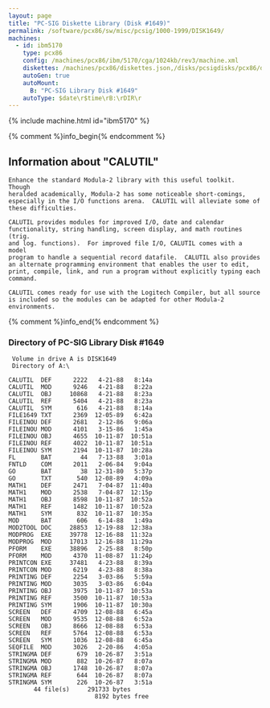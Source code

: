 ```yaml
---
layout: page
title: "PC-SIG Diskette Library (Disk #1649)"
permalink: /software/pcx86/sw/misc/pcsig/1000-1999/DISK1649/
machines:
  - id: ibm5170
    type: pcx86
    config: /machines/pcx86/ibm/5170/cga/1024kb/rev3/machine.xml
    diskettes: /machines/pcx86/diskettes.json,/disks/pcsigdisks/pcx86/diskettes.json
    autoGen: true
    autoMount:
      B: "PC-SIG Library Disk #1649"
    autoType: $date\r$time\rB:\rDIR\r
---
```


{% include machine.html id="ibm5170" %}

{% comment %}info_begin{% endcomment %}

## Information about "CALUTIL"

    Enhance the standard Modula-2 library with this useful toolkit.  Though
    heralded academically, Modula-2 has some noticeable short-comings,
    especially in the I/O functions arena.  CALUTIL will alleviate some of
    these difficulties.
    
    CALUTIL provides modules for improved I/O, date and calendar
    functionality, string handling, screen display, and math routines (trig.
    and log. functions).  For improved file I/O, CALUTIL comes with a model
    program to handle a sequential record datafile.  CALUTIL also provides
    an alternate programming environment that enables the user to edit,
    print, compile, link, and run a program without explicitly typing each
    command.
    
    CALUTIL comes ready for use with the Logitech Compiler, but all source
    is included so the modules can be adapted for other Modula-2
    environments.
{% comment %}info_end{% endcomment %}


### Directory of PC-SIG Library Disk #1649

     Volume in drive A is DISK1649
     Directory of A:\

    CALUTIL  DEF      2222   4-21-88   8:14a
    CALUTIL  MOD      9246   4-21-88   8:22a
    CALUTIL  OBJ     10868   4-21-88   8:23a
    CALUTIL  REF      5404   4-21-88   8:23a
    CALUTIL  SYM       616   4-21-88   8:14a
    FILE1649 TXT      2369  12-05-89   6:42a
    FILEINOU DEF      2681   2-12-86   9:06a
    FILEINOU MOD      4101   3-15-86   1:45a
    FILEINOU OBJ      4655  10-11-87  10:51a
    FILEINOU REF      4022  10-11-87  10:51a
    FILEINOU SYM      2194  10-11-87  10:28a
    FL       BAT        44   7-13-88   3:01a
    FNTLD    COM      2011   2-06-84   9:04a
    GO       BAT        38  12-31-80   5:37p
    GO       TXT       540  12-08-89   4:09a
    MATH1    DEF      2471   7-04-87  11:40a
    MATH1    MOD      2538   7-04-87  12:15p
    MATH1    OBJ      8598  10-11-87  10:52a
    MATH1    REF      1482  10-11-87  10:52a
    MATH1    SYM       832  10-11-87  10:35a
    MOD      BAT       606   6-14-88   1:49a
    MOD2TOOL DOC     28853  12-19-88  12:38a
    MODPROG  EXE     39778  12-16-88  11:32a
    MODPROG  MOD     17013  12-16-88  11:29a
    PFORM    EXE     38896   2-25-88   8:50p
    PFORM    MOD      4370  11-08-87  11:24p
    PRINTCON EXE     37481   4-23-88   8:39a
    PRINTCON MOD      6219   4-23-88   8:38a
    PRINTING DEF      2254   3-03-86   5:59a
    PRINTING MOD      3035   3-03-86   6:04a
    PRINTING OBJ      3975  10-11-87  10:53a
    PRINTING REF      3500  10-11-87  10:53a
    PRINTING SYM      1906  10-11-87  10:30a
    SCREEN   DEF      4709  12-08-88   6:45a
    SCREEN   MOD      9535  12-08-88   6:52a
    SCREEN   OBJ      8666  12-08-88   6:53a
    SCREEN   REF      5764  12-08-88   6:53a
    SCREEN   SYM      1036  12-08-88   6:45a
    SEQFILE  MOD      3026   2-20-86   4:05a
    STRINGMA DEF       679  10-26-87   3:51a
    STRINGMA MOD       882  10-26-87   8:07a
    STRINGMA OBJ      1748  10-26-87   8:07a
    STRINGMA REF       644  10-26-87   8:07a
    STRINGMA SYM       226  10-26-87   3:51a
           44 file(s)     291733 bytes
                            8192 bytes free
